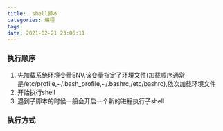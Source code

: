 ```yaml
---
title:  shell脚本
categories: 编程
tags:
date: 2021-02-21 23:06:11
---
```

### 执行顺序
1. 先加载系统环境变量ENV.该变量指定了环境文件(加载顺序通常是/etc/profile,~/.bash_profile,~/.bashrc,/etc/bashrc),依次加载环境文件
2. 开始执行shell
3. 遇到子脚本的时候一般会开启一个新的进程执行子shell

### 执行方式
